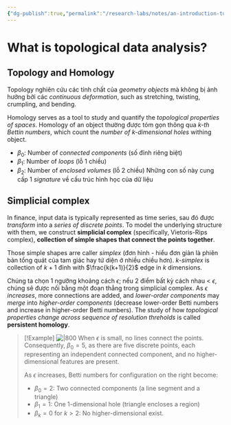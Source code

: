```yaml
---
{"dg-publish":true,"permalink":"/research-labs/notes/an-introduction-to-topological-data-analysis/","tags":["#topology"],"created":"2025-03-07T14:32:10.090+07:00","updated":"2025-03-09T21:38:10.184+07:00"}
---
```


# What is topological data analysis?
## Topology and Homology
Topology nghiên cứu các tính chất của *geometry objects* mà không bị ảnh hưởng bởi các *continuous deformation*, such as stretching, twisting, crumpling, and bending.

Homology serves as a tool to study and quantify the *topological properties of spaces*. Homology of an object thường được tóm gọn thông qua *$k$-th Bettin numbers*, which count the *number of $k$-dimensional holes* withing object.
- $\beta_0$: Number of *connected components* (số đỉnh riêng biệt)
- $\beta_1$: Number of *loops* (lỗ 1 chiều)
- $\beta_2$: Number of *enclosed volumes* (lỗ 2 chiều)
Những con số này cung cấp 1 *signature* về cấu trúc hình học của dữ liệu

## Simplicial complex
In finance, input data is typically represented as time series, sau đó được *transform* into a *series of discrete points*. To model the underlying structure with them, we construct **simplicial complex** (specifically, Vietoris-Rips complex), **collection of simple shapes that connect the points together**.

Those simple shapes arre caller *simplex* (đơn hình - hiểu đơn giản là phiên bản tổng quát của tam giác hay tứ diện ở nhiều chiều hơn). *$k$-simplex* is collection of $k+1$ đỉnh with $\frac{k(k+1)}{2}$ edge in $k$ dimensions.  

Chúng ta chọn 1 ngưỡng khoảng cách $\epsilon$; nếu 2 điểm bất kỳ cách nhau < $\epsilon$, chúng sẽ được nối bằng một đoạn thẳng trong simplicial complex. As *$\epsilon$ increases*, more connections are added, and *lower-order components* may *merge* into *higher-order components* (decrease lower-order Betti numbers and increase in higher-order Betti numbers). The study of how *topological properties change across sequence of resolution threholds* is called **persistent homology**.

>[!Example]
>![|800](https://i.imgur.com/rWO60VB.png)
>When $\epsilon$ is small, no lines connect the points. Consequently, $\beta_0=5$, as there are five discrete points, each representing an independent connected component, and no higher-dimensional features are present. 
>
>As $\epsilon$ increases, Betti numbers for configuration on the right become:
>- $\beta_0=2$: Two connected components (a line segment and a triangle)
>- $\beta_1=1$: One 1-dimensional hole (triangle encloses a region)
>- $\beta_k=0$ for $k>2$: No higher-dimensional exist.

